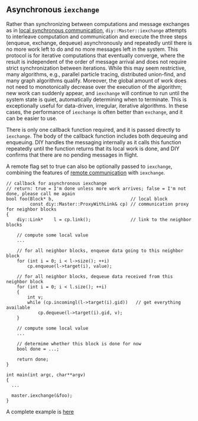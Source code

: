 ## Asynchronous `iexchange`

Rather than synchronizing between computations and message exchanges as in [local synchronous communication](local_comm.md), `diy::Master::iexchange` attempts to interleave
computation and communication and execute the three steps (enqueue, exchange, dequeue) asynchronously and repeatedly
until there is no more work left to do and no more messages left in the system. This protocol is for iterative
computations that eventually converge, where the result is independent of the order of message arrival and does not
require strict synchronization between iterations. While this may seem restrictive, many algorithms, e.g., parallel
particle tracing, distributed union-find, and many graph algorithms qualify. Moreover, the global amount of work does
not need to monotonically decrease over the execution of the algorithm; new work can suddenly appear, and `iexchange`
will continue to run until the system state is quiet, automatically determining when to terminate. This is exceptionally
useful for data-driven, irregular, iterative algorithms. In these cases, the performance of `iexchange` is often better
than `exchange`, and it can be easier to use.

There is only one callback function required, and it is passed directly to `iexchange`. The body of the callback
function includes both dequeuing and enqueuing. DIY handles the messaging internally as it calls this function repeatedly
until the function returns that its local work is done, and DIY confirms that there are no pending messages in flight.

A remote flag set to true can also be optionally passed to `iexchange`, combining the features of
[remote communication](remote_comm.md) with
`iexchange`.

~~~~{.cpp}
// callback for asynchronous iexchange
// return: true = I'm done unless more work arrives; false = I'm not done, please call me again
bool foo(Block* b,                             // local block
         const diy::Master::ProxyWithLink& cp) // communication proxy for neighbor blocks
{
    diy::Link*    l = cp.link();               // link to the neighbor blocks

    // compute some local value
    ...

    // for all neighbor blocks, enqueue data going to this neighbor block
    for (int i = 0; i < l->size(); ++i)
        cp.enqueue(l->target(i), value);

    // for all neighbor blocks, dequeue data received from this neighbor block
    for (int i = 0; i < l.size(); ++i)
    {
        int v;
        while (cp.incomingl(l->target(i).gid))   // get everything available
            cp.dequeue(l->target(i).gid, v);
    }

    // compute some local value
    ...

    // determime whether this block is done for now
    bool done = ...;

    return done;
}

int main(int argc, char**argv)
{
  ...

  master.iexchange(&foo);
}
~~~~

A complete example is [here](https://github.com/diatomic/diy/blob/master/examples/simple/iexchange-particles.cpp)
